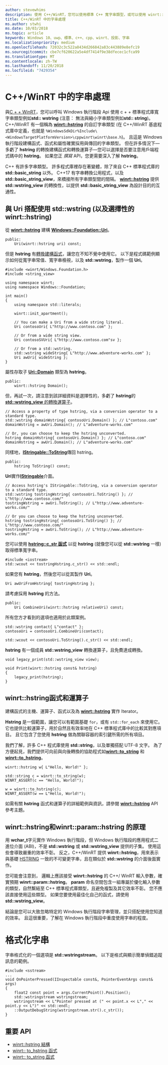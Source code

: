 ```yaml
---
author: stevewhims
description: 使用 C++/WinRT，您可以使用標準 C++ 寬字串類型，或可以使用 winrt::hstring 類型，呼叫 Windows 執行階段 API。
title: C++/WinRT 中的字串處理
ms.author: stwhi
ms.date: 10/03/2018
ms.topic: article
keywords: Windows 10、uwp、標準、c++、cpp、winrt、投影、字串
ms.localizationpriority: medium
ms.openlocfilehash: 72032c3c522a8434d266842a83c443889e8efc19
ms.sourcegitcommit: cbe7cf620622a5e4df7414f9e38dfecec1cfca99
ms.translationtype: MT
ms.contentlocale: zh-TW
ms.lasthandoff: 11/20/2018
ms.locfileid: "7429354"
---
```

# <a name="string-handling-in-cwinrt"></a>C++/WinRT 中的字串處理

與[C + + WinRT](/windows/uwp/cpp-and-winrt-apis/intro-to-using-cpp-with-winrt)，您可以呼叫 Windows 執行階段 Api 使用 c + + 標準程式庫寬字串類型例如**std:: wstring** (注意： 無法與縮小字串類型例如**std:: string**)。 C++/WinRT 有一個稱為 [**winrt::hstring**](/uwp/cpp-ref-for-winrt/hstring) 的自訂字串類型 (在 C++/WinRT 基底程式庫中定義，也就是 `%WindowsSdkDir%Include\<WindowsTargetPlatformVersion>\cppwinrt\winrt\base.h`)。 且這是 Windows 執行階段建構函式、函式和屬性確實採用與傳回的字串類型。 但在許多情況下&mdash;多虧了 **hstring** 的轉換建構函式和轉換運算子&mdash;您可以選擇是否要注意用戶端程式碼中的 **hstring**。 如果您正 *撰寫* API，您更需要深入了解 **hstring**。

C++ 有許多字串類型。 許多程式庫裡存在著變體，除了來自 C++ 標準程式庫的 **std::basic_string** 以外。 C++17 有字串轉換公用程式，以及 **std::basic_string_view**，來橋接所有字串類型間的間隔。  [**winrt::hstring**](/uwp/cpp-ref-for-winrt/hstring) 提供 **std::wstring_view** 的轉換性，以提供 **std::basic_string_view** 為設計目的的互通性。

## <a name="using-stdwstring-and-optionally-winrthstring-with-uri"></a>與 Uri 搭配使用 **std::wstring** (以及選擇性的 ****winrt::hstring****) 
從 [**winrt::hstring**](/uwp/cpp-ref-for-winrt/hstring) 建構 [**Windows::Foundation::Uri**](/uwp/api/windows.foundation.uri)。

```cppwinrt
public:
    Uri(winrt::hstring uri) const;
```

但是 **hstring** 有[轉換建構函式](/uwp/api/windows.foundation.uri#hstringhstring-constructor)，讓您在不知不覺中使用它。 以下是程式碼範例顯示如何從寬字串常值、寬字串檢視，以及 **std::wstring**，製作一個 **Uri**。

```cppwinrt
#include <winrt/Windows.Foundation.h>
#include <string_view>

using namespace winrt;
using namespace Windows::Foundation;

int main()
{
    using namespace std::literals;

    winrt::init_apartment();

    // You can make a Uri from a wide string literal.
    Uri contosoUri{ L"http://www.contoso.com" };

    // Or from a wide string view.
    Uri contosoSVUri{ L"http://www.contoso.com"sv };

    // Or from a std::wstring.
    std::wstring wideString{ L"http://www.adventure-works.com" };
    Uri awUri{ wideString };
}
```

屬性存取子 [**Uri::Domain**](https://docs.microsoft.com/uwp/api/windows.foundation.uri.Domain) 類型為 **hstring**。

```cppwinrt
public:
    winrt::hstring Domain();
```

但，再試一次，請注意到該詳細資料是選擇性的，多虧了 **hstring**的[**std::wstring_view** 的轉換運算子](/uwp/api/hstring#hstringoperator-stdwstringview)。

```cppwinrt
// Access a property of type hstring, via a conversion operator to a standard type.
std::wstring domainWstring{ contosoUri.Domain() }; // L"contoso.com"
domainWstring = awUri.Domain(); // L"adventure-works.com"

// Or, you can choose to keep the hstring unconverted.
hstring domainHstring{ contosoUri.Domain() }; // L"contoso.com"
domainHstring = awUri.Domain(); // L"adventure-works.com"
```

同樣地，[**IStringable::ToString**](https://msdn.microsoft.com/library/windows/desktop/dn302136)傳回 hstring。

```cppwinrt
public:
    hstring ToString() const;
```

**Uri**實作[**IStringable**](https://msdn.microsoft.com/library/windows/desktop/dn302135)介面。

```cppwinrt
// Access hstring's IStringable::ToString, via a conversion operator to a standard type.
std::wstring tostringWstring{ contosoUri.ToString() }; // L"http://www.contoso.com/"
tostringWstring = awUri.ToString(); // L"http://www.adventure-works.com/"

// Or you can choose to keep the hstring unconverted.
hstring tostringHstring{ contosoUri.ToString() }; // L"http://www.contoso.com/"
tostringHstring = awUri.ToString(); // L"http://www.adventure-works.com/"
```

您可以使用 [**hstring::c_str 函式**](/uwp/api/windows.foundation.uri#hstringcstr-function) 以從 **hstring** (就像您可以從 **std::wstring** 一樣) 取得標準寬字串。

```cppwinrt
#include <iostream>
std::wcout << tostringHstring.c_str() << std::endl;
```
如果您有 **hstring**，然後您可以從其製作 **Uri**。

```cppwinrt
Uri awUriFromHstring{ tostringHstring };
```

請考慮採用 **hstring** 的方法。

```cppwinrt
public:
    Uri CombineUri(winrt::hstring relativeUri) const;
```

所有您方才看到的選項也適用於此類案例。

```cppwinrt
std::wstring contact{ L"contact" };
contosoUri = contosoUri.CombineUri(contact);
    
std::wcout << contosoUri.ToString().c_str() << std::endl;
```

**hstring** 有一個成員 **std::wstring_view** 轉換運算子，且免費達成轉換。

```cppwinrt
void legacy_print(std::wstring_view view);

void Print(winrt::hstring const& hstring)
{
    legacy_print(hstring);
}
```

## <a name="winrthstring-functions-and-operators"></a>**winrt::hstring**函式和運算子
建構函式的主機、運算子、函式以及為 [**winrt::hstring**](/uwp/cpp-ref-for-winrt/hstring) 實作 Iterator。

**Hstring** 是一個範圍，讓您可以有範圍基礎 `for`，或有 `std::for_each` 來使用它。 它也提供比較運算子，用於自然且有效率地在 C++ 標準程式庫中的比較其對應項目。 且它包含了您使用 **hstring** 做為關聯容器的索引鍵所需的所有項目。

我們了解，許多 C++ 程式庫使用 **std::string**，以及單獨搭配 UTF-8 文字。 為了方便起見，我們提供可向前與向後轉換的協助程式如[**winrt::to_string**](/uwp/cpp-ref-for-winrt/to-string) 和 [**winrt::to_hstring**](/uwp/cpp-ref-for-winrt/to-hstring)。

```cppwinrt
winrt::hstring w{ L"Hello, World!" };

std::string c = winrt::to_string(w);
WINRT_ASSERT(c == "Hello, World!");

w = winrt::to_hstring(c);
WINRT_ASSERT(w == L"Hello, World!");
```

如需有關 **hstring** 函式和運算子的詳細範例與資訊，請參閱 [**winrt::hstring**](/uwp/cpp-ref-for-winrt/hstring) API 參考主題。

## <a name="the-rationale-for-winrthstring-and-winrtparamhstring"></a>**winrt::hstring**和**winrt::param::hstring** 的原理
用 **wchar_t**字元實作 Windows 執行階段，但 Windows 執行階段的應用程式二進位介面 (ABI)，不是 **std::wstring** 或 **std::wstring_view** 提供的子集。 使用這些會導致嚴重的效率不彰。 反之，C++/WinRT 提供 **winrt::hstring**，用來表示與基礎 [HSTRING](https://msdn.microsoft.com/library/windows/desktop/br205775) 一致的不可變更字串，且在類似於 **std::wstring** 的介面後面實作。 

您可能會注意到， 邏輯上應該接受 **winrt::hstring** 的 C++/ WinRT 輸入參數，確實預期 **winrt::param::hstring**。 **param** 命名空間包含一組專屬於優化輸入參數的類型，自然繫結至 C++ 標準程式庫類型，且避免複製及其它效率不彰。 您不應該直接使用這些類型。 如果您要使用最佳化自己的函式，請使用 **std::wstring_view**。

結論是您可以大致忽略特定的 Windows 執行階段字串管理，並只搭配使用您知道的效率。 且這很重要，了解在 Windows 執行階段中重度使用字串的程度。

# <a name="formatting-strings"></a>格式化字串
字串格式化的一個選項是 **std::wstringstream**。 以下是格式與顯示簡單偵錯追蹤訊息的範例。

```cppwinrt
#include <sstream>
...
void OnPointerPressed(IInspectable const&, PointerEventArgs const& args)
{
    float2 const point = args.CurrentPoint().Position();
    std::wstringstream wstringstream;
    wstringstream << L"Pointer pressed at (" << point.x << L"," << point.y << L")" << std::endl;
    ::OutputDebugString(wstringstream.str().c_str());
}
```

## <a name="important-apis"></a>重要 API
* [winrt::hstring 結構](/uwp/cpp-ref-for-winrt/hstring)
* [winrt:: to_hstring 函式](/uwp/cpp-ref-for-winrt/to-hstring)
* [winrt:: to_string 函式](/uwp/cpp-ref-for-winrt/to-string)

